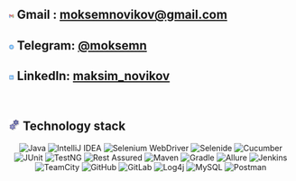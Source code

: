## <img width="2%" title="Gmail" src="attachments/logo/gmail.png"> Gmail : moksemnovikov@gmail.com
## <img width="2%" title="Telegram" src="attachments/logo/telegram.png"> Telegram: <a href="https://t.me/moksemn"> @moksemn</a>
## <img width="2%" title="LinkedIn" src="attachments/logo/linked.png"> LinkedIn: <a href="https://www.linkedin.com/in/maksim-novikov/"> maksim_novikov</a>
</p>
<br/>

## <img width="4%" title="Technology stack" src="attachments/images/teh.png"> Technology stack

<p align="center">
   <img title="Java" src="https://img.shields.io/badge/-Java-7573D9?style=for-the-badge">
   <img title="IntelliJ IDEA" src="https://img.shields.io/badge/-IntelliJ IDEA-7573D9?style=for-the-badge&logo=intellijidea">
   <img title="Selenium WebDriver" src="https://img.shields.io/badge/-Selenium WebDriver-7573D9?style=for-the-badge">
   <img title="Selenide" src="https://img.shields.io/badge/-Selenide-7573D9?style=for-the-badge">
   <img title="Cucumber" src="https://img.shields.io/badge/-Cucumber-7573D9?style=for-the-badge&logo=cucumber">
   <img title="JUnit" src="https://img.shields.io/badge/-JUnit-7573D9?style=for-the-badge&logo=junit5">
   <img title="TestNG" src="https://img.shields.io/badge/-TestNG-7573D9?style=for-the-badge">
   <img title="Rest Assured" src="https://img.shields.io/badge/-Rest Assured-7573D9?style=for-the-badge">
   <img title="Maven" src="https://img.shields.io/badge/-Maven-7573D9?logo=apachemaven&style=for-the-badge">
   <img title="Gradle" src="https://img.shields.io/badge/-Gradle-7573D9?logo=gradle&style=for-the-badge">
   <img title="Allure" src="https://img.shields.io/badge/-Allure-7573D9?style=for-the-badge">
   <img title="Jenkins" src="https://img.shields.io/badge/-Jenkins-7573D9?style=for-the-badge">
   <img title="TeamCity" src="https://img.shields.io/badge/-TeamCity-7573D9?style=for-the-badge">
   <img title="GitHub" src="https://img.shields.io/badge/-GitHub-7573D9?style=for-the-badge&logo=github">
   <img title="GitLab" src="https://img.shields.io/badge/-GitLab-7573D9?style=for-the-badge&logo=gitlab">
   <img title="Log4j" src="https://img.shields.io/badge/-Log4j-7573D9?style=for-the-badge">
   <img title="MySQL" src="https://img.shields.io/badge/-MySQL-7573D9?style=for-the-badge&logo=mysql">
   <img title="Postman" src="https://img.shields.io/badge/-Postman-7573D9?style=for-the-badge&logo=postman">
  
</p>

<br/>

